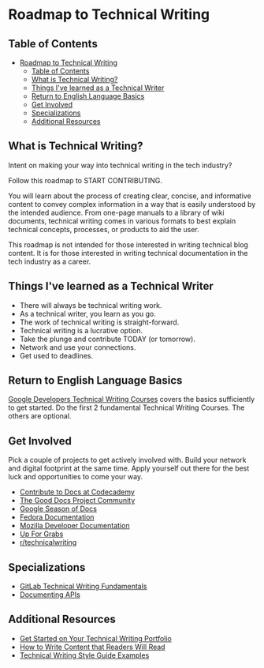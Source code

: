 # Roadmap to Technical Writing

## Table of Contents
- [Roadmap to Technical Writing](#roadmap-to-technical-writing)
  - [Table of Contents](#table-of-contents)
  - [What is Technical Writing?](#what-is-technical-writing)
  - [Things I've learned as a Technical Writer](#things-ive-learned-as-a-technical-writer)
  - [Return to English Language Basics](#return-to-english-language-basics)
  - [Get Involved](#get-involved)
  - [Specializations](#specializations)
  - [Additional Resources](#additional-resources)

## What is Technical Writing?
Intent on making your way into technical writing in the tech industry?

Follow this roadmap to START CONTRIBUTING.

You will learn about the process of creating clear, concise, and informative content to convey complex information in a way that is easily understood by the intended audience. From one-page manuals to a library of wiki documents, technical writing comes in various formats to best explain technical concepts, processes, or products to aid the user.

This roadmap is not intended for those interested in writing technical blog content. It is for those interested in writing technical documentation in the tech industry as a career.

## Things I've learned as a Technical Writer
- There will always be technical writing work.
- As a technical writer, you learn as you go.
- The work of technical writing is straight-forward.
- Technical writing is a lucrative option.
- Take the plunge and contribute TODAY (or tomorrow).
- Network and use your connections.
- Get used to deadlines.

## Return to English Language Basics
[Google Developers Technical Writing Courses](https://developers.google.com/tech-writing/overview) covers the basics sufficiently to get started. Do the first 2 fundamental Technical Writing Courses. The others are optional.

## Get Involved
Pick a couple of projects to get actively involved with. Build your network and digital footprint at the same time. Apply yourself out there for the best luck and opportunities to come your way.
- [Contribute to Docs at Codecademy](https://www.codecademy.com/pages/contribute-docs)
- [The Good Docs Project Community](https://thegooddocsproject.dev/community/)
- [Google Season of Docs](https://developers.google.com/season-of-docs/)
- [Fedora Documentation](https://docs.fedoraproject.org/en-US/fedora-docs/)
- [Mozilla Developer Documentation](https://developer.mozilla.org/en-US/community)
- [Up For Grabs](https://up-for-grabs.net/)
- [r/technicalwriting](https://www.reddit.com/r/technicalwriting/)

## Specializations
- [GitLab Technical Writing Fundamentals](https://university.gitlab.com/courses/gitlab-technical-writing-fundamentals)
- [Documenting APIs](https://idratherbewriting.com/learnapidoc/)

## Additional Resources
- [Get Started on Your Technical Writing Portfolio](https://www.everythingtechnicalwriting.com/technical-writing-portfolio/)
- [How to Write Content that Readers Will Read](https://www.everythingtechnicalwriting.com/how-to-write-content-that-readers-will-read/)
- [Technical Writing Style Guide Examples](https://technicalwriterhq.com/writing/technical-writing/technical-writer-style-guide/)


